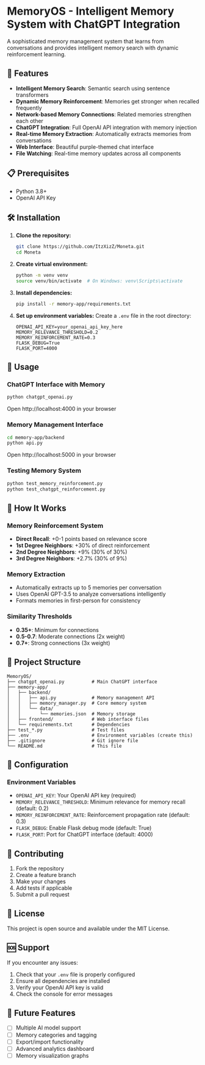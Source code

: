 # MemoryOS - Intelligent Memory System with ChatGPT Integration

A sophisticated memory management system that learns from conversations and provides intelligent memory search with dynamic reinforcement learning.

## 🚀 Features

- **Intelligent Memory Search**: Semantic search using sentence transformers
- **Dynamic Memory Reinforcement**: Memories get stronger when recalled frequently
- **Network-based Memory Connections**: Related memories strengthen each other
- **ChatGPT Integration**: Full OpenAI API integration with memory injection
- **Real-time Memory Extraction**: Automatically extracts memories from conversations
- **Web Interface**: Beautiful purple-themed chat interface
- **File Watching**: Real-time memory updates across all components

## 📋 Prerequisites

- Python 3.8+
- OpenAI API Key

## 🛠️ Installation

1. **Clone the repository:**
   ```bash
   git clone https://github.com/ItzXizZ/Moneta.git
   cd Moneta
   ```

2. **Create virtual environment:**
   ```bash
   python -m venv venv
   source venv/bin/activate  # On Windows: venv\Scripts\activate
   ```

3. **Install dependencies:**
   ```bash
   pip install -r memory-app/requirements.txt
   ```

4. **Set up environment variables:**
   Create a `.env` file in the root directory:
   ```env
   OPENAI_API_KEY=your_openai_api_key_here
   MEMORY_RELEVANCE_THRESHOLD=0.2
   MEMORY_REINFORCEMENT_RATE=0.3
   FLASK_DEBUG=True
   FLASK_PORT=4000
   ```

## 🚀 Usage

### ChatGPT Interface with Memory
```bash
python chatgpt_openai.py
```
Open http://localhost:4000 in your browser

### Memory Management Interface
```bash
cd memory-app/backend
python api.py
```
Open http://localhost:5000 in your browser

### Testing Memory System
```bash
python test_memory_reinforcement.py
python test_chatgpt_reinforcement.py
```

## 🧠 How It Works

### Memory Reinforcement System
- **Direct Recall**: +0-1 points based on relevance score
- **1st Degree Neighbors**: +30% of direct reinforcement
- **2nd Degree Neighbors**: +9% (30% of 30%)
- **3rd Degree Neighbors**: +2.7% (30% of 9%)

### Memory Extraction
- Automatically extracts up to 5 memories per conversation
- Uses OpenAI GPT-3.5 to analyze conversations intelligently
- Formats memories in first-person for consistency

### Similarity Thresholds
- **0.35+**: Minimum for connections
- **0.5-0.7**: Moderate connections (2x weight)
- **0.7+**: Strong connections (3x weight)

## 📁 Project Structure

```
MemoryOS/
├── chatgpt_openai.py          # Main ChatGPT interface
├── memory-app/
│   ├── backend/
│   │   ├── api.py             # Memory management API
│   │   ├── memory_manager.py  # Core memory system
│   │   └── data/
│   │       └── memories.json  # Memory storage
│   ├── frontend/              # Web interface files
│   └── requirements.txt       # Dependencies
├── test_*.py                  # Test files
├── .env                       # Environment variables (create this)
├── .gitignore                 # Git ignore file
└── README.md                  # This file
```

## 🔧 Configuration

### Environment Variables
- `OPENAI_API_KEY`: Your OpenAI API key (required)
- `MEMORY_RELEVANCE_THRESHOLD`: Minimum relevance for memory recall (default: 0.2)
- `MEMORY_REINFORCEMENT_RATE`: Reinforcement propagation rate (default: 0.3)
- `FLASK_DEBUG`: Enable Flask debug mode (default: True)
- `FLASK_PORT`: Port for ChatGPT interface (default: 4000)

## 🤝 Contributing

1. Fork the repository
2. Create a feature branch
3. Make your changes
4. Add tests if applicable
5. Submit a pull request

## 📄 License

This project is open source and available under the MIT License.

## 🆘 Support

If you encounter any issues:
1. Check that your `.env` file is properly configured
2. Ensure all dependencies are installed
3. Verify your OpenAI API key is valid
4. Check the console for error messages

## 🔮 Future Features

- [ ] Multiple AI model support
- [ ] Memory categories and tagging
- [ ] Export/import functionality
- [ ] Advanced analytics dashboard
- [ ] Memory visualization graphs 